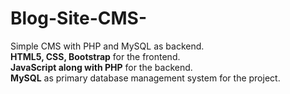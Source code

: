 # Blog-Site-CMS-
Simple CMS with PHP and MySQL as backend. \
__HTML5, CSS, Bootstrap__ for the frontend. \
__JavaScript along with PHP__ for the backend.\
__MySQL__ as primary database management system for the project.
